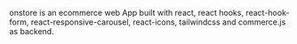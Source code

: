 onstore is an ecommerce web App built with react, react hooks, react-hook-form, react-responsive-carousel, react-icons, tailwindcss and commerce.js as backend. 
